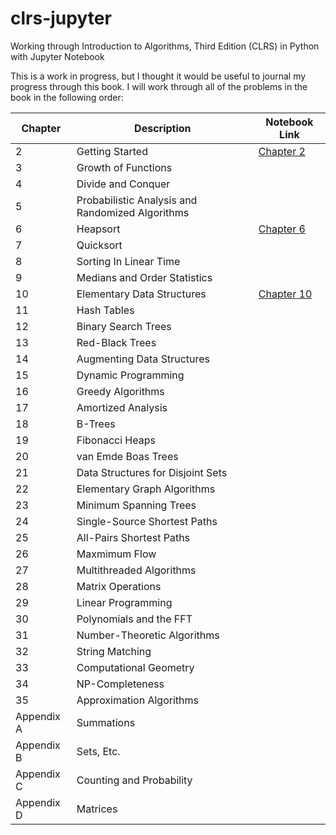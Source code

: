 # clrs-jupyter
Working through Introduction to Algorithms, Third Edition (CLRS) in Python with Jupyter Notebook

This is a work in progress, but I thought it would be useful to journal my progress through this book.
I will work through all of the problems in the book in the following order:

| Chapter    | Description                                      | Notebook Link                |
|------------|--------------------------------------------------|------------------------------|
| 2          | Getting Started                                  | [Chapter 2](Chapter_02.ipynb)|
| 3          | Growth of Functions                              |                              |
| 4          | Divide and Conquer                               |                              |
| 5          | Probabilistic Analysis and Randomized Algorithms |                              |
| 6          | Heapsort                                         | [Chapter 6](Chapter_06.ipynb)|
| 7          | Quicksort                                        |                              |
| 8          | Sorting In Linear Time                           |                              |
| 9          | Medians and Order Statistics                     |                              |
| 10         | Elementary Data Structures                       |[Chapter 10](Chapter_10.ipynb)|
| 11         | Hash Tables                                      |                              |
| 12         | Binary Search Trees                              |                              |
| 13         | Red-Black Trees                                  |                              |
| 14         | Augmenting Data Structures                       |                              |
| 15         | Dynamic Programming                              |                              |
| 16         | Greedy Algorithms                                |                              |
| 17         | Amortized Analysis                               |                              |
| 18         | B-Trees                                          |                              |
| 19         | Fibonacci Heaps                                  |                              |
| 20         | van Emde Boas Trees                              |                              |
| 21         | Data Structures for Disjoint Sets                |                              |
| 22         | Elementary Graph Algorithms                      |                              |
| 23         | Minimum Spanning Trees                           |                              |
| 24         | Single-Source Shortest Paths                     |                              |
| 25         | All-Pairs Shortest Paths                         |                              |
| 26         | Maxmimum Flow                                    |                              |
| 27         | Multithreaded Algorithms                         |                              |
| 28         | Matrix Operations                                |                              |
| 29         | Linear Programming                               |                              |
| 30         | Polynomials and the FFT                          |                              |
| 31         | Number-Theoretic Algorithms                      |                              |
| 32         | String Matching                                  |                              |
| 33         | Computational Geometry                           |                              |
| 34         | NP-Completeness                                  |                              |
| 35         | Approximation Algorithms                         |                              |
| Appendix A | Summations                                       |                              |
| Appendix B | Sets, Etc.                                       |                              |
| Appendix C | Counting and Probability                         |                              |
| Appendix D | Matrices                                         |                              |
